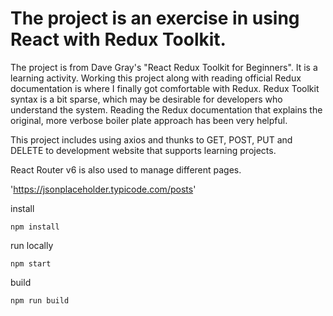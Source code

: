 # The project is an exercise in using React with Redux Toolkit.

The project is from Dave Gray's "React Redux Toolkit for Beginners".  It is a learning activity.  Working this project along with reading official Redux documentation is where I finally got comfortable with Redux.  Redux Toolkit syntax is a bit sparse, which may be desirable for developers who understand the system.  Reading the Redux documentation that explains the original, more verbose boiler plate approach has been very helpful.

This project includes using axios and thunks to GET, POST, PUT and DELETE to development website that supports learning projects.

React Router v6 is also used to manage different pages.

'https://jsonplaceholder.typicode.com/posts'


install
``````
npm install
``````

run locally
```
npm start
```

build
```
npm run build
```


